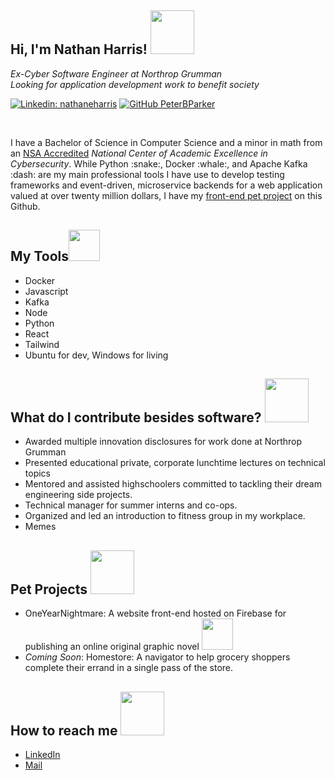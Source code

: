 <h2>Hi, I'm Nathan Harris! <img src="https://media.giphy.com/media/Wj7lNjMNDxSmc/giphy.gif" width="70"/></h2>
<div><em>Ex-Cyber Software Engineer at Northrop Grumman</em></div>
<div><em>Looking for application development work to benefit society</em></div>

[![Linkedin: nathaneharris](https://img.shields.io/badge/-nathaneharris-blue?style=flat-square&logo=Linkedin&logoColor=white&link=https://www.linkedin.com/in/nathaneharris/)](https://www.linkedin.com/in/nathaneharris/)
[![GitHub PeterBParker](https://img.shields.io/github/followers/PeterBParker?label=follow&style=social)](https://github.com/PeterBParker)

<br>
<div>
    <p>
I have a Bachelor of Science in Computer Science and a minor in math from an <a href="https://www.nsa.gov/Academics/Centers-of-Academic-Excellence/">NSA Accredited</a> <em>National Center of Academic Excellence in Cybersecurity</em>. While Python :snake:, Docker :whale:, and Apache Kafka :dash: are my main professional tools I have use to develop testing frameworks and event-driven, microservice backends for a web application valued at over twenty million dollars, I have my <a href="https://github.com/PeterBParker/OneYearNightmare">front-end pet project</a> on this Github.
</p>
</div>

<h2>My Tools<img src="https://media.giphy.com/media/qAwL4XhCeuJR5qDTmo/giphy.gif" width="50"/></h2>
<ul>
<li>Docker</li>
<li>Javascript</li>
<li>Kafka</li>
<li>Node</li>
<li>Python</li>
<li>React</li>
<li>Tailwind</li>
<li>Ubuntu for dev, Windows for living</li>
</ul>

<h2> What do I contribute besides software? <img src="https://media.giphy.com/media/J4rciJ0uTt1rIGOVnf/giphy.gif" width="70"> </h2>
<ul>
    <li>Awarded multiple innovation disclosures for work done at Northrop Grumman</li>
    <li>Presented educational private, corporate lunchtime lectures on technical topics</li>
    <li>Mentored and assisted highschoolers committed to tackling their dream engineering side projects.</li>
    <li>Technical manager for summer interns and co-ops.</li>
    <li>Organized and led an introduction to fitness group in my workplace.</li>
    <li>Memes</li>
</ul>

<h2>Pet Projects <img src="https://media.giphy.com/media/iDaCeaKrHhUI1I8e2b/giphy.gif" width="70"></h2>
<ul>
    <li> OneYearNightmare: A website front-end hosted on Firebase for publishing an online original graphic novel <img src="https://media.giphy.com/media/XFvN3jrFTiA7FnjA7g/giphy.gif" width="50"/></li>
    <li> <em>Coming Soon</em>: Homestore: A navigator to help grocery shoppers complete their errand in a single pass of the store.</li>
</ul>

<h2> How to reach me <img src="https://media.giphy.com/media/eQxgXC3xXdi1bwjs41/giphy.gif" width="70"/></h2>
 <ul>
    <li><a href="https://www.linkedin.com/in/nathaneharris/">LinkedIn</a></li>
    <li><a href="mailto:harrihaven2@gmail.com">Mail</a></li>
</ul>
